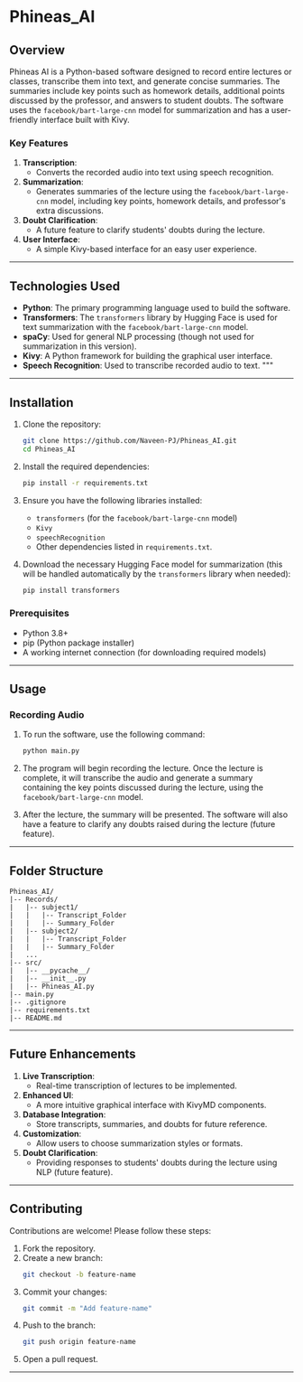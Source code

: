 # Phineas_AI

## Overview
Phineas AI is a Python-based software designed to record entire lectures or classes, transcribe them into text, and generate concise summaries. The summaries include key points such as homework details, additional points discussed by the professor, and answers to student doubts. The software uses the `facebook/bart-large-cnn` model for summarization and has a user-friendly interface built with Kivy.

### Key Features

1. **Transcription**:
   - Converts the recorded audio into text using speech recognition.
2. **Summarization**:
   - Generates summaries of the lecture using the `facebook/bart-large-cnn` model, including key points, homework details, and professor's extra discussions.
3. **Doubt Clarification**:
   - A future feature to clarify students' doubts during the lecture.
4. **User Interface**:
   - A simple Kivy-based interface for an easy user experience.

---

## Technologies Used

- **Python**: The primary programming language used to build the software.
- **Transformers**: The `transformers` library by Hugging Face is used for text summarization with the `facebook/bart-large-cnn` model.
- **spaCy**: Used for general NLP processing (though not used for summarization in this version).
- **Kivy**: A Python framework for building the graphical user interface.
- **Speech Recognition**: Used to transcribe recorded audio to text.
"""

---

## Installation

1. Clone the repository:
   ```bash
   git clone https://github.com/Naveen-PJ/Phineas_AI.git
   cd Phineas_AI
   ```

2. Install the required dependencies:
   ```bash
   pip install -r requirements.txt
   ```

3. Ensure you have the following libraries installed:
   - `transformers` (for the `facebook/bart-large-cnn` model)
   - `Kivy`
   - `speechRecognition`
   - Other dependencies listed in `requirements.txt`.

4. Download the necessary Hugging Face model for summarization (this will be handled automatically by the `transformers` library when needed):
   ```bash
   pip install transformers

### Prerequisites
- Python 3.8+
- pip (Python package installer)
- A working internet connection (for downloading required models)

---

## Usage

### Recording Audio
1. To run the software, use the following command:
   ```bash
   python main.py
   ```

2. The program will begin recording the lecture. Once the lecture is complete, it will transcribe the audio and generate a summary containing the key points discussed during the lecture, using the `facebook/bart-large-cnn` model.

3. After the lecture, the summary will be presented. The software will also have a feature to clarify any doubts raised during the lecture (future feature).

---

## Folder Structure
```
Phineas_AI/
|-- Records/
|   |-- subject1/
|   |   |-- Transcript_Folder
|   |   |-- Summary_Folder
|   |-- subject2/
|   |   |-- Transcript_Folder
|   |   |-- Summary_Folder
|   ...
|-- src/
|   |-- __pycache__/
|   |-- __init__.py
|   |-- Phineas_AI.py
|-- main.py
|-- .gitignore
|-- requirements.txt
|-- README.md
```

---

## Future Enhancements
1. **Live Transcription**:
   - Real-time transcription of lectures to be implemented.
2. **Enhanced UI**:
   - A more intuitive graphical interface with KivyMD components.
3. **Database Integration**:
   - Store transcripts, summaries, and doubts for future reference.
4. **Customization**:
   - Allow users to choose summarization styles or formats.
5. **Doubt Clarification**:
   - Providing responses to students' doubts during the lecture using NLP (future feature).

---

## Contributing
Contributions are welcome! Please follow these steps:
1. Fork the repository.
2. Create a new branch:
   ```bash
   git checkout -b feature-name
   ```
3. Commit your changes:
   ```bash
   git commit -m "Add feature-name"
   ```
4. Push to the branch:
   ```bash
   git push origin feature-name
   ```
5. Open a pull request.

---